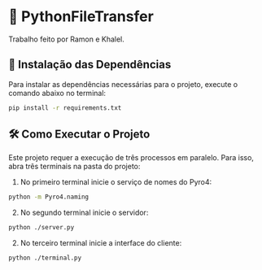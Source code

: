# 📁 PythonFileTransfer
Trabalho feito por Ramon e Khalel.

## 🚀 Instalação das Dependências
Para instalar as dependências necessárias para o projeto, execute o comando abaixo no terminal:

```bash
pip install -r requirements.txt
```



## 🛠️ Como Executar o Projeto
Este projeto requer a execução de três processos em paralelo. Para isso, abra três terminais na pasta do projeto:

1. No primeiro terminal inicie o serviço de nomes do Pyro4:
```bash
python -m Pyro4.naming
```


2. No segundo terminal inicie o servidor:
```bash
python ./server.py
```

2. No terceiro terminal inicie a interface do cliente:
```bash
python ./terminal.py
```

